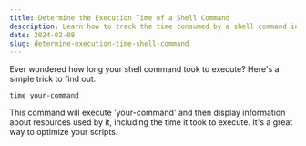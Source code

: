 ```yaml
---
title: Determine the Execution Time of a Shell Command
description: Learn how to track the time consumed by a shell command in a Unix-based system.
date: 2024-02-08
slug: determine-execution-time-shell-command
---
```


Ever wondered how long your shell command took to execute? Here's a simple trick to find out.

```shell
time your-command
```

This command will execute 'your-command' and then display information about resources used by it, including the time it took to execute. It's a great way to optimize your scripts.